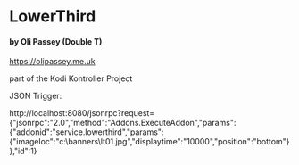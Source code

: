 # LowerThird
#### by Oli Passey (Double T)
https://olipassey.me.uk

part of the Kodi Kontroller Project

JSON Trigger:

http://localhost:8080/jsonrpc?request={"jsonrpc":"2.0","method":"Addons.ExecuteAddon","params":{"addonid":"service.lowerthird","params":{"imageloc":"c:\\banners\\lt01.jpg","displaytime":"10000","position":"bottom"}},"id":1}

